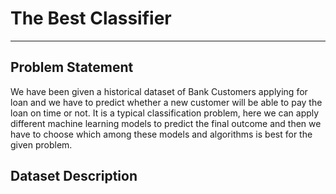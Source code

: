 # The Best Classifier
---
## Problem Statement
We have been given a historical dataset of Bank Customers applying for loan and we have to predict whether a new customer will be able to pay the loan on time or not. It is a typical classification problem, here we can apply different machine learning models to predict the final outcome and then we have to choose which among these models and algorithms is best for the given problem.
## Dataset Description

